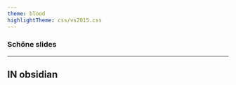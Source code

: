 ```yaml
---
theme: blood
highlightTheme: css/vs2015.css
---
```



### Schöne slides
---
## IN obsidian
```

```
